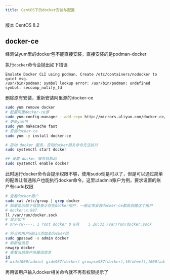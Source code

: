 ```yaml
---
title: CentOS下的docker安装与配置
---
```

版本 CentOS 8.2

## docker-ce

经测试yum里的docker包不能直接安装，直接安装的是podman-docker

执行`docker`命令会抛出如下错误

```
Emulate Docker CLI using podman. Create /etc/containers/nodocker to quiet msg.
/usr/bin/podman: symbol lookup error: /usr/bin/podman: undefined symbol: seccomp_notify_fd
```

删除原有安装，重新安装阿里源的docker-ce

```bash
sudo yum remove docker
# 配置阿里docker-ce源
sudo yum-config-manager --add-repo http://mirrors.aliyun.com/docker-ce/linux/centos/docker-ce.repo
# 更新yum包
sudo yum makecache fast
# 安装docker-ce
sudo yum -y install docker-ce

# 启动 docker 服务，否则docker相关命令无法执行
sudo systemctl start docker

## 设置 docker 服务自启动
sudo systemctl enable docker
```

此时运行docker命令会提示权限不够，使用sudo倒是可以了，但是可以通过简单的配置让普通账户也能执行docker命令，这里以admin账户为例，要求设置的账户有sudo权限

```bash
# 查看docker用户
sudo cat /etc/group | grep docker
# 如果显示如下信息表示存在docker用户，一般正常安装docker-ce都会创建这个用户
# docker:x:987
ll /var/run/docker.sock
# 显示如下
# srw-rw----, 1 root docker 0 8月    5 20:31 /var/run/docker.sock

# 将当前用户admin添加至docker组
sudo gpasswd -a admin docker
# 刷新组信息
newgrp docker
# 查看当前账户所属组信息
id
# uid=1000(admin) gid=987(docker) groups=987(docker),10(wheel),1000(admin) 
```

再用该用户输入docker相关命令就不再有权限提示了